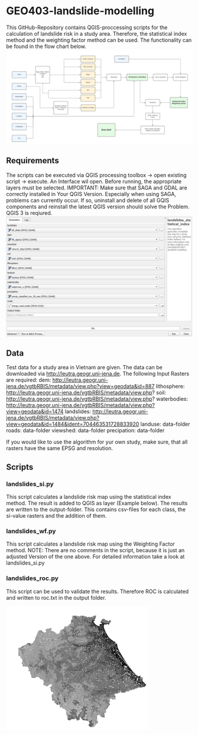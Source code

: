 # GEO403-landslide-modelling
This GitHub-Repository contains QGIS-proccessing scripts for the calculation of landslide risk in a study area. 
Therefore, the statistical index method and the weighting factor method can be used. 
The functionality can be found in the flow chart below. 
![Flow chart](png/flow_chart.png)


## Requirements
The scripts can be executed via QGIS processing toolbox -> open existing script -> execute.
An Interface wil open.
Before running, the appropriate layers must be selected. 
IMPORTANT: Make sure that SAGA and GDAL are correctly installed in Your QGIS Version. Especially when using SAGA, problems can currently occur.
If so, uninstall and delete of all GQIS components and reinstall the latest QGIS version should solve the Problem. QGIS 3 is reqiured.
![Example Interface](png/interface_example.png)
## Data 
Test data for a study area in Vietnam are given.
The data can be downloaded via http://leutra.geogr.uni-jena.de. The following Input Rasters are required:
dem: http://leutra.geogr.uni-jena.de/vgtbRBIS/metadata/view.php?view=geodata&id=887
lithosphere: http://leutra.geogr.uni-jena.de/vgtbRBIS/metadata/view.php?
soil: http://leutra.geogr.uni-jena.de/vgtbRBIS/metadata/view.php?
waterbodies: http://leutra.geogr.uni-jena.de/vgtbRBIS/metadata/view.php?view=geodata&id=1474
landslides: http://leutra.geogr.uni-jena.de/vgtbRBIS/metadata/view.php?view=geodata&id=1484&ident=704463531728833920
landuse: data-folder
roads: data-folder
viewshed: data-folder
precipation: data-folder

If you would like to use the algorithm for yur own study, make sure, that all rasters have the same EPSG and resolution. 

## Scripts

### landslides_si.py
This script calculates a landslide risk map using the statistical index method. The result is added to QGIS as layer (Example below). 
The results are written to the output-folder. This contains csv-files for each class, the si-value rasters and the addition of them. 

### landslides_wf.py
This script calculates a landslide risk map using the Weighting Factor method.
NOTE: There are no comments in the script, because it is just an adjusted Version of the one above. 
For detailed information take a look at landslides_si.py

### landslides_roc.py
This script can be used to validate the results. Therefore ROC is calculated and written to roc.txt in the output folder. 


![Result Layer example](png/results_example.png)
